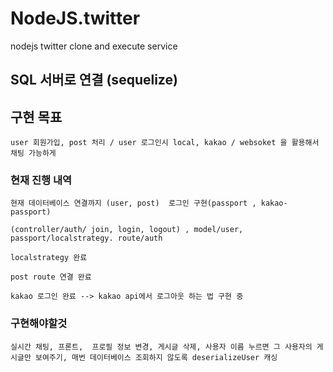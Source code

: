 # NodeJS.twitter
nodejs twitter clone and execute service 


## SQL 서버로 연결 (sequelize)


## 구현 목표

    user 회원가입, post 처리 / user 로그인시 local, kakao / websoket 을 활용해서 채팅 가능하게

### 현재 진행 내역

    현재 데이터베이스 연결까지 (user, post)  로그인 구현(passport , kakao-passport) 
    
    (controller/auth/ join, login, logout) , model/user, passport/localstrategy. route/auth

    localstrategy 완료 

    post route 연결 완료

    kakao 로그인 완료 --> kakao api에서 로그아웃 하는 법 구현 중


### 구현해야할것

    실시간 채팅, 프론트,  프로필 정보 변경, 게시글 삭제, 사용자 이름 누르면 그 사용자의 게시글만 보여주기, 매번 데이터베이스 조회하지 않도록 deserializeUser 캐싱
